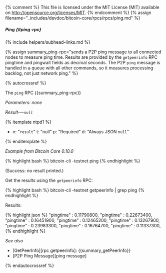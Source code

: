 {% comment %}
This file is licensed under the MIT License (MIT) available on
http://opensource.org/licenses/MIT.
{% endcomment %}
{% assign filename="_includes/devdoc/bitcoin-core/rpcs/rpcs/ping.md" %}

##### Ping {#ping-rpc}
{% include helpers/subhead-links.md %}

{% assign summary_ping-rpc="sends a P2P ping message to all connected nodes to measure ping time. Results are provided by the `getpeerinfo` RPC pingtime and pingwait fields as decimal seconds. The P2P `ping` message is handled in a queue with all other commands, so it measures processing backlog, not just network ping." %}

{% autocrossref %}

The `ping` RPC {{summary_ping-rpc}}

*Parameters: none*

*Result---`null`*

{% itemplate ntpd1 %}
- n: "`result`"
  t: "null"
  p: "Required"
  d: "Always JSON `null`"

{% enditemplate %}

*Example from Bitcoin Core 0.10.0*

{% highlight bash %}
bitcoin-cli -testnet ping
{% endhighlight %}

(Success: no result printed.)

Get the results using the `getpeerinfo` RPC:

{% highlight bash %}
bitcoin-cli -testnet getpeerinfo | grep ping
{% endhighlight %}

Results:

{% highlight json %}
        "pingtime" : 0.11790800,
        "pingtime" : 0.22673400,
        "pingtime" : 0.16451900,
        "pingtime" : 0.12465200,
        "pingtime" : 0.13267900,
        "pingtime" : 0.23983300,
        "pingtime" : 0.16764700,
        "pingtime" : 0.11337300,
{% endhighlight %}

*See also*

* [GetPeerInfo][rpc getpeerinfo]: {{summary_getPeerInfo}}
* [P2P Ping Message][ping message]


{% endautocrossref %}
